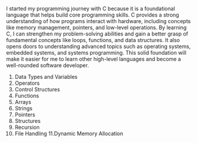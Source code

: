 I started my programming journey with C because it is a foundational language that helps build core programming skills. C provides a strong understanding of how programs interact with hardware, including concepts like memory management, pointers, and low-level operations. By learning C, I can strengthen my problem-solving abilities and gain a better grasp of fundamental concepts like loops, functions, and data structures. It also opens doors to understanding advanced topics such as operating systems, embedded systems, and systems programming. This solid foundation will make it easier for me to learn other high-level languages and become a well-rounded software developer.
1. Data Types and Variables
2. Operators
3. Control Structures
4. Functions
5. Arrays
6. Strings
7. Pointers
8. Structures
9. Recursion
10. File Handling
11.Dynamic Memory Allocation

